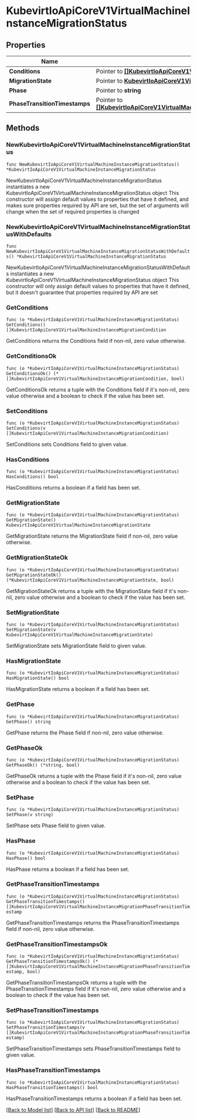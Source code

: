# KubevirtIoApiCoreV1VirtualMachineInstanceMigrationStatus

## Properties

Name | Type | Description | Notes
------------ | ------------- | ------------- | -------------
**Conditions** | Pointer to [**[]KubevirtIoApiCoreV1VirtualMachineInstanceMigrationCondition**](KubevirtIoApiCoreV1VirtualMachineInstanceMigrationCondition.md) |  | [optional] 
**MigrationState** | Pointer to [**KubevirtIoApiCoreV1VirtualMachineInstanceMigrationState**](KubevirtIoApiCoreV1VirtualMachineInstanceMigrationState.md) |  | [optional] 
**Phase** | Pointer to **string** |  | [optional] 
**PhaseTransitionTimestamps** | Pointer to [**[]KubevirtIoApiCoreV1VirtualMachineInstanceMigrationPhaseTransitionTimestamp**](KubevirtIoApiCoreV1VirtualMachineInstanceMigrationPhaseTransitionTimestamp.md) |  | [optional] 

## Methods

### NewKubevirtIoApiCoreV1VirtualMachineInstanceMigrationStatus

`func NewKubevirtIoApiCoreV1VirtualMachineInstanceMigrationStatus() *KubevirtIoApiCoreV1VirtualMachineInstanceMigrationStatus`

NewKubevirtIoApiCoreV1VirtualMachineInstanceMigrationStatus instantiates a new KubevirtIoApiCoreV1VirtualMachineInstanceMigrationStatus object
This constructor will assign default values to properties that have it defined,
and makes sure properties required by API are set, but the set of arguments
will change when the set of required properties is changed

### NewKubevirtIoApiCoreV1VirtualMachineInstanceMigrationStatusWithDefaults

`func NewKubevirtIoApiCoreV1VirtualMachineInstanceMigrationStatusWithDefaults() *KubevirtIoApiCoreV1VirtualMachineInstanceMigrationStatus`

NewKubevirtIoApiCoreV1VirtualMachineInstanceMigrationStatusWithDefaults instantiates a new KubevirtIoApiCoreV1VirtualMachineInstanceMigrationStatus object
This constructor will only assign default values to properties that have it defined,
but it doesn't guarantee that properties required by API are set

### GetConditions

`func (o *KubevirtIoApiCoreV1VirtualMachineInstanceMigrationStatus) GetConditions() []KubevirtIoApiCoreV1VirtualMachineInstanceMigrationCondition`

GetConditions returns the Conditions field if non-nil, zero value otherwise.

### GetConditionsOk

`func (o *KubevirtIoApiCoreV1VirtualMachineInstanceMigrationStatus) GetConditionsOk() (*[]KubevirtIoApiCoreV1VirtualMachineInstanceMigrationCondition, bool)`

GetConditionsOk returns a tuple with the Conditions field if it's non-nil, zero value otherwise
and a boolean to check if the value has been set.

### SetConditions

`func (o *KubevirtIoApiCoreV1VirtualMachineInstanceMigrationStatus) SetConditions(v []KubevirtIoApiCoreV1VirtualMachineInstanceMigrationCondition)`

SetConditions sets Conditions field to given value.

### HasConditions

`func (o *KubevirtIoApiCoreV1VirtualMachineInstanceMigrationStatus) HasConditions() bool`

HasConditions returns a boolean if a field has been set.

### GetMigrationState

`func (o *KubevirtIoApiCoreV1VirtualMachineInstanceMigrationStatus) GetMigrationState() KubevirtIoApiCoreV1VirtualMachineInstanceMigrationState`

GetMigrationState returns the MigrationState field if non-nil, zero value otherwise.

### GetMigrationStateOk

`func (o *KubevirtIoApiCoreV1VirtualMachineInstanceMigrationStatus) GetMigrationStateOk() (*KubevirtIoApiCoreV1VirtualMachineInstanceMigrationState, bool)`

GetMigrationStateOk returns a tuple with the MigrationState field if it's non-nil, zero value otherwise
and a boolean to check if the value has been set.

### SetMigrationState

`func (o *KubevirtIoApiCoreV1VirtualMachineInstanceMigrationStatus) SetMigrationState(v KubevirtIoApiCoreV1VirtualMachineInstanceMigrationState)`

SetMigrationState sets MigrationState field to given value.

### HasMigrationState

`func (o *KubevirtIoApiCoreV1VirtualMachineInstanceMigrationStatus) HasMigrationState() bool`

HasMigrationState returns a boolean if a field has been set.

### GetPhase

`func (o *KubevirtIoApiCoreV1VirtualMachineInstanceMigrationStatus) GetPhase() string`

GetPhase returns the Phase field if non-nil, zero value otherwise.

### GetPhaseOk

`func (o *KubevirtIoApiCoreV1VirtualMachineInstanceMigrationStatus) GetPhaseOk() (*string, bool)`

GetPhaseOk returns a tuple with the Phase field if it's non-nil, zero value otherwise
and a boolean to check if the value has been set.

### SetPhase

`func (o *KubevirtIoApiCoreV1VirtualMachineInstanceMigrationStatus) SetPhase(v string)`

SetPhase sets Phase field to given value.

### HasPhase

`func (o *KubevirtIoApiCoreV1VirtualMachineInstanceMigrationStatus) HasPhase() bool`

HasPhase returns a boolean if a field has been set.

### GetPhaseTransitionTimestamps

`func (o *KubevirtIoApiCoreV1VirtualMachineInstanceMigrationStatus) GetPhaseTransitionTimestamps() []KubevirtIoApiCoreV1VirtualMachineInstanceMigrationPhaseTransitionTimestamp`

GetPhaseTransitionTimestamps returns the PhaseTransitionTimestamps field if non-nil, zero value otherwise.

### GetPhaseTransitionTimestampsOk

`func (o *KubevirtIoApiCoreV1VirtualMachineInstanceMigrationStatus) GetPhaseTransitionTimestampsOk() (*[]KubevirtIoApiCoreV1VirtualMachineInstanceMigrationPhaseTransitionTimestamp, bool)`

GetPhaseTransitionTimestampsOk returns a tuple with the PhaseTransitionTimestamps field if it's non-nil, zero value otherwise
and a boolean to check if the value has been set.

### SetPhaseTransitionTimestamps

`func (o *KubevirtIoApiCoreV1VirtualMachineInstanceMigrationStatus) SetPhaseTransitionTimestamps(v []KubevirtIoApiCoreV1VirtualMachineInstanceMigrationPhaseTransitionTimestamp)`

SetPhaseTransitionTimestamps sets PhaseTransitionTimestamps field to given value.

### HasPhaseTransitionTimestamps

`func (o *KubevirtIoApiCoreV1VirtualMachineInstanceMigrationStatus) HasPhaseTransitionTimestamps() bool`

HasPhaseTransitionTimestamps returns a boolean if a field has been set.


[[Back to Model list]](../README.md#documentation-for-models) [[Back to API list]](../README.md#documentation-for-api-endpoints) [[Back to README]](../README.md)


